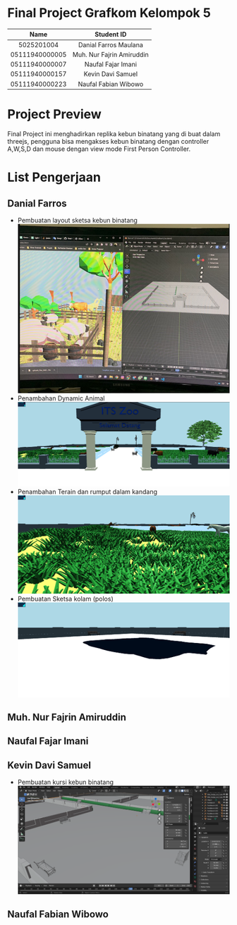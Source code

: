 # Final Project Grafkom Kelompok 5 

|Name|Student ID|
|:----------:|:-----------:|
| 5025201004	| Danial Farros Maulana |
| 05111940000005	| Muh. Nur Fajrin Amiruddin |
| 05111940000007	| Naufal Fajar Imani |
| 05111940000157	| Kevin Davi Samuel |
| 05111940000223	| Naufal Fabian Wibowo |

# Project Preview #
Final Project ini menghadirkan replika kebun binatang yang di buat dalam threejs, pengguna bisa mengakses kebun binatang dengan controller A,W,S,D dan mouse dengan view mode First Person Controller.

# List Pengerjaan #
## Danial Farros ##
- Pembuatan layout sketsa kebun binatang
    ![Gambar1](./Dokumentasi/gambar1.png)
- Penambahan Dynamic Animal
    ![Gambar2](./Dokumentasi/Gambar2.png)
- Penambahan Terain dan rumput dalam kandang
    ![Gambar3](./Dokumentasi/Gambar3.png)
- Pembuatan Sketsa kolam (polos)
    ![Gamber4](./Dokumentasi/Gambar4.png)
## Muh. Nur Fajrin Amiruddin ##

## Naufal Fajar Imani ##

## Kevin Davi Samuel ##
- Pembuatan kursi kebun binatang
    ![Gambar5](./Dokumentasi/Gambar5.png)
## Naufal Fabian Wibowo ##
